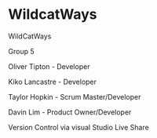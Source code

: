 # WildcatWays
WildCatWays

Group 5

Oliver Tipton - Developer

Kiko Lancastre - Developer

Taylor Hopkin - Scrum Master/Developer

Davin Lim - Product Owner/Developer

Version Control via visual Studio Live Share
